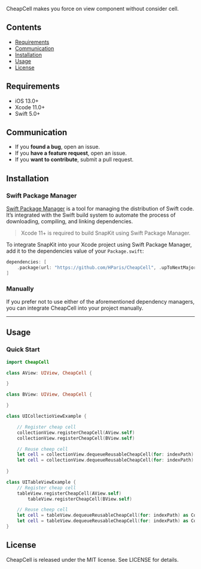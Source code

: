 
CheapCell makes you force on view component without consider cell.

## Contents

- [Requirements](#requirements)
- [Communication](#communication)
- [Installation](#installation)
- [Usage](#usage)
- [License](#license)


## Requirements

- iOS 13.0+
- Xcode 11.0+
- Swift 5.0+


## Communication

- If you **found a bug**, open an issue.
- If you **have a feature request**, open an issue.
- If you **want to contribute**, submit a pull request.


## Installation

### Swift Package Manager

[Swift Package Manager](https://swift.org/package-manager/) is a tool for managing the distribution of Swift code. It’s integrated with the Swift build system to automate the process of downloading, compiling, and linking dependencies.

> Xcode 11+ is required to build SnapKit using Swift Package Manager.

To integrate SnapKit into your Xcode project using Swift Package Manager, add it to the dependencies value of your `Package.swift`:

```swift
dependencies: [
    .package(url: "https://github.com/HParis/CheapCell", .upToNextMajor(from: "0.0.1"))
]
```

### Manually

If you prefer not to use either of the aforementioned dependency managers, you can integrate CheapCell into your project manually.

---

## Usage

### Quick Start

```swift
import CheapCell

class AView: UIView, CheapCell {

}

class BView: UIView, CheapCell {

}

class UICollectioViewExample { 

    // Register cheap cell 
    collectionView.registerCheapCell(AView.self)
    collectionView.registerCheapCell(BView.self)

    // Reuse cheep cell
    let cell = collectionView.dequeueReusableCheapCell(for: indexPath) as CollectionCell<AView>
    let cell = collectionView.dequeueReusableCheapCell(for: indexPath) as CollectionCell<BView>
    
}

class UITableViewExample {
    // Register cheap cell 
    tableView.registerCheapCell(AView.self)
        tableView.registerCheapCell(BView.self)

    // Reuse cheep cell
    let cell = tableView.dequeueReusableCheapCell(for: indexPath) as CollectionCell<AView>
    let cell = tableView.dequeueReusableCheapCell(for: indexPath) as CollectionCell<BView>
}

```


## License

CheapCell is released under the MIT license. See LICENSE for details.
